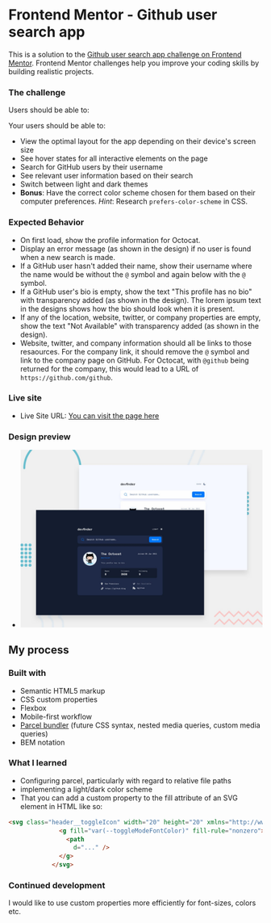# Frontend Mentor - Github user search app

This is a solution to the [Github user search app challenge on Frontend Mentor](https://www.frontendmentor.io/challenges/github-user-search-app-Q09YOgaH6). Frontend Mentor challenges help you improve your coding skills by building realistic projects. 


### The challenge

Users should be able to:

Your users should be able to:

- View the optimal layout for the app depending on their device's screen size
- See hover states for all interactive elements on the page
- Search for GitHub users by their username
- See relevant user information based on their search
- Switch between light and dark themes
- **Bonus**: Have the correct color scheme chosen for them based on their computer preferences. _Hint_: Research `prefers-color-scheme` in CSS.

### Expected Behavior

- On first load, show the profile information for Octocat.
- Display an error message (as shown in the design) if no user is found when a new search is made.
- If a GitHub user hasn't added their name, show their username where the name would be without the `@` symbol and again below with the `@` symbol.
- If a GitHub user's bio is empty, show the text "This profile has no bio" with transparency added (as shown in the design). The lorem ipsum text in the designs shows how the bio should look when it is present.
- If any of the location, website, twitter, or company properties are empty, show the text "Not Available" with transparency added (as shown in the design).
- Website, twitter, and company information should all be links to those resaources. For the company link, it should remove the `@` symbol and link to the company page on GitHub. For Octocat, with `@github` being returned for the company, this would lead to a URL of `https://github.com/github`.


### Live site

- Live Site URL: [You can visit the page here](https://10high.github.io/GithubSearchApp/)

### Design preview

- ![Desktop design preview light/dark](./src/images/preview.jpg)

## My process

### Built with

- Semantic HTML5 markup
- CSS custom properties
- Flexbox
- Mobile-first workflow
- [Parcel bundler](https://parceljs.org/) (future CSS syntax, nested media queries, custom media queries)  
- BEM notation


### What I learned

- Configuring parcel, particularly with regard to relative file paths
- implementing a light/dark color scheme
- That you can add a custom property to the fill attribute of an SVG element in HTML like so:
```html
<svg class="header__toggleIcon" width="20" height="20" xmlns="http://www.w3.org/2000/svg">
              <g fill="var(--toggleModeFontColor)" fill-rule="nonzero">
                <path
                  d="..." />
              </g>
            </svg>
```


### Continued development

I would like to use custom properties more efficiently for font-sizes, colors etc.
